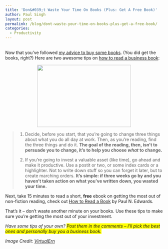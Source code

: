 ```yaml
---
title: 'Don&#039;t Waste Your Time On Books (Plus: Get A Free Book)'
author: Paul Singh
layout: post
permalink: /blog/dont-waste-your-time-on-books-plus-get-a-free-book/
categories:
  - Productivity
---
```

[][1]  
Now that you&#8217;ve followed [my advice to buy some books][2]. (You did get the books, right?) Here are two awesome tips on [how to read a business book][3]:

<p style="text-align: center;">
  <img class="size-medium wp-image-49" title="Reading A Book" src="http://www.resultsjunkies.com/wp-content/uploads/2008/05/2342791872_8501a472f0-300x199.jpg" alt="" width="300" height="199" />
</p>

> 1. Decide, before you start, that you’re going to change three things about what you do all day at work. Then, as you’re reading, find the three things and do it. **The goal of the reading, then, isn’t to persuade you to change, it’s to help you choose *what* to change.**
> 
> 2. If you’re going to invest a valuable asset (like time), go ahead and make it productive. Use a postit or two, or some index cards or a highlighter. Not to write down stuff so you can forget it later, but to create marching orders. **It’s simple: if three weeks go by and you haven’t taken action on what you’ve written down, you wasted your time.**

Next, take 15 minutes to read a short, **free** ebook on getting the most out of non-fiction reading, check out [How to Read a Book][4] by Paul N. Edwards.

That&#8217;s it &#8211; don&#8217;t waste another minute on your books. Use these tips to make sure you&#8217;re getting the most out of your investment.

*Have some tips of your own? <span style="background-color: #ffff00;">Post them in the comments &#8211; I&#8217;ll pick the best ones and personally buy you a business book.</span>*

*Image Credit: [VirtualErn][5]*

 [1]: http://www.flickr.com/photos/dongkwan/2342791872/
 [2]: http://www.resultsjunkies.com/blog/the-best-way-to-spend-20-today/
 [3]: http://seedsofgrowth.com/how-to-read-a-business-book-0
 [4]: http://www.si.umich.edu/%7Epne/PDF/howtoread.pdf
 [5]: http://www.flickr.com/photos/dongkwan/ "Link to VirtualErn's photostream"